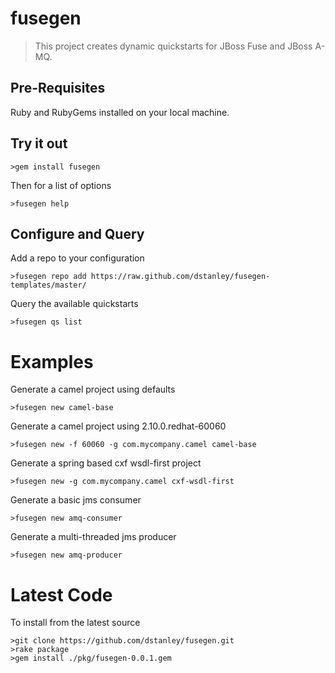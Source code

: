 fusegen
=======

> This project creates dynamic quickstarts for JBoss Fuse and JBoss A-MQ.

Pre-Requisites
--------------

Ruby and RubyGems installed on your local machine.


Try it out
-----------


    >gem install fusegen

Then for a list of options

    >fusegen help


Configure and Query
-------------------


Add a repo to your configuration

    >fusegen repo add https://raw.github.com/dstanley/fusegen-templates/master/

Query the available quickstarts

    >fusegen qs list



Examples
========

Generate a camel project using defaults

    >fusegen new camel-base

Generate a camel project using 2.10.0.redhat-60060

    >fusegen new -f 60060 -g com.mycompany.camel camel-base

Generate a spring based cxf wsdl-first project

    >fusegen new -g com.mycompany.camel cxf-wsdl-first

Generate a basic jms consumer

    >fusegen new amq-consumer

Generate a multi-threaded jms producer

    >fusegen new amq-producer


Latest Code
===========

To install from the latest source
    
    >git clone https://github.com/dstanley/fusegen.git
    >rake package
    >gem install ./pkg/fusegen-0.0.1.gem


